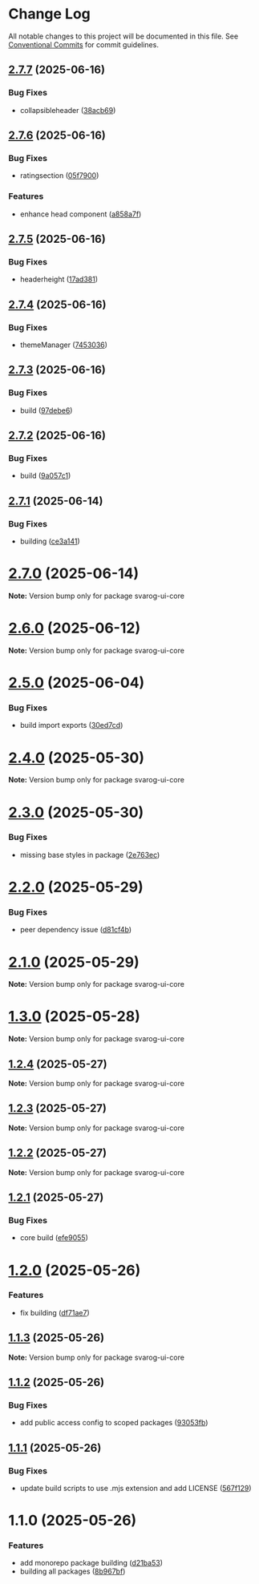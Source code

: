 # Change Log

All notable changes to this project will be documented in this file.
See [Conventional Commits](https://conventionalcommits.org) for commit guidelines.

## [2.7.7](https://github.com/baaaaaaaaasowenyaaaaaaamamabeatsebaaah/svarog/compare/svarog-ui-core@2.7.6...svarog-ui-core@2.7.7) (2025-06-16)

### Bug Fixes

- collapsibleheader ([38acb69](https://github.com/baaaaaaaaasowenyaaaaaaamamabeatsebaaah/svarog/commit/38acb696fd8e30258d16faa16b56f2c5d4138ef2))

## [2.7.6](https://github.com/baaaaaaaaasowenyaaaaaaamamabeatsebaaah/svarog/compare/svarog-ui-core@2.7.5...svarog-ui-core@2.7.6) (2025-06-16)

### Bug Fixes

- ratingsection ([05f7900](https://github.com/baaaaaaaaasowenyaaaaaaamamabeatsebaaah/svarog/commit/05f79002be7d827522c6278a23127aa284d06178))

### Features

- enhance head component ([a858a7f](https://github.com/baaaaaaaaasowenyaaaaaaamamabeatsebaaah/svarog/commit/a858a7f1045785d0df62876f2aae320dbb4aa359))

## [2.7.5](https://github.com/baaaaaaaaasowenyaaaaaaamamabeatsebaaah/svarog/compare/svarog-ui-core@2.7.4...svarog-ui-core@2.7.5) (2025-06-16)

### Bug Fixes

- headerheight ([17ad381](https://github.com/baaaaaaaaasowenyaaaaaaamamabeatsebaaah/svarog/commit/17ad3819b39806f9e47c064e9f355a04a6227460))

## [2.7.4](https://github.com/baaaaaaaaasowenyaaaaaaamamabeatsebaaah/svarog/compare/svarog-ui-core@2.7.3...svarog-ui-core@2.7.4) (2025-06-16)

### Bug Fixes

- themeManager ([7453036](https://github.com/baaaaaaaaasowenyaaaaaaamamabeatsebaaah/svarog/commit/74530364b98c1192ddc5de8334b483af8cace3ac))

## [2.7.3](https://github.com/baaaaaaaaasowenyaaaaaaamamabeatsebaaah/svarog/compare/svarog-ui-core@2.7.2...svarog-ui-core@2.7.3) (2025-06-16)

### Bug Fixes

- build ([97debe6](https://github.com/baaaaaaaaasowenyaaaaaaamamabeatsebaaah/svarog/commit/97debe655b6de51362c016c2b0906409773b953a))

## [2.7.2](https://github.com/baaaaaaaaasowenyaaaaaaamamabeatsebaaah/svarog/compare/svarog-ui-core@2.7.1...svarog-ui-core@2.7.2) (2025-06-16)

### Bug Fixes

- build ([9a057c1](https://github.com/baaaaaaaaasowenyaaaaaaamamabeatsebaaah/svarog/commit/9a057c1a3229f3ad71811c3feb58448748f0b763))

## [2.7.1](https://github.com/baaaaaaaaasowenyaaaaaaamamabeatsebaaah/svarog/compare/svarog-ui-core@2.7.0...svarog-ui-core@2.7.1) (2025-06-14)

### Bug Fixes

- building ([ce3a141](https://github.com/baaaaaaaaasowenyaaaaaaamamabeatsebaaah/svarog/commit/ce3a141088b2115b1f81adf176264b5320669bde))

# [2.7.0](https://github.com/baaaaaaaaasowenyaaaaaaamamabeatsebaaah/svarog/compare/svarog-ui-core@2.6.0...svarog-ui-core@2.7.0) (2025-06-14)

**Note:** Version bump only for package svarog-ui-core

# [2.6.0](https://github.com/baaaaaaaaasowenyaaaaaaamamabeatsebaaah/svarog/compare/svarog-ui-core@2.5.0...svarog-ui-core@2.6.0) (2025-06-12)

**Note:** Version bump only for package svarog-ui-core

# [2.5.0](https://github.com/baaaaaaaaasowenyaaaaaaamamabeatsebaaah/svarog/compare/svarog-ui-core@2.4.0...svarog-ui-core@2.5.0) (2025-06-04)

### Bug Fixes

- build import exports ([30ed7cd](https://github.com/baaaaaaaaasowenyaaaaaaamamabeatsebaaah/svarog/commit/30ed7cd0d641e285155dae0fdb02b74ae97e4e45))

# [2.4.0](https://github.com/baaaaaaaaasowenyaaaaaaamamabeatsebaaah/svarog/compare/svarog-ui-core@2.3.0...svarog-ui-core@2.4.0) (2025-05-30)

**Note:** Version bump only for package svarog-ui-core

# [2.3.0](https://github.com/baaaaaaaaasowenyaaaaaaamamabeatsebaaah/svarog/compare/svarog-ui-core@2.2.0...svarog-ui-core@2.3.0) (2025-05-30)

### Bug Fixes

- missing base styles in package ([2e763ec](https://github.com/baaaaaaaaasowenyaaaaaaamamabeatsebaaah/svarog/commit/2e763ecf922b25935be4dc96084f2fbad58014b2))

# [2.2.0](https://github.com/baaaaaaaaasowenyaaaaaaamamabeatsebaaah/svarog/compare/svarog-ui-core@2.0.0...svarog-ui-core@2.2.0) (2025-05-29)

### Bug Fixes

- peer dependency issue ([d81cf4b](https://github.com/baaaaaaaaasowenyaaaaaaamamabeatsebaaah/svarog/commit/d81cf4bd985afd28944e4bd5a97b12bff033fc98))

# [2.1.0](https://github.com/baaaaaaaaasowenyaaaaaaamamabeatsebaaah/svarog/compare/svarog-ui-core@2.0.0...svarog-ui-core@2.1.0) (2025-05-29)

**Note:** Version bump only for package svarog-ui-core

# [1.3.0](https://github.com/baaaaaaaaasowenyaaaaaaamamabeatsebaaah/svarog/compare/svarog-ui-core@1.2.4...svarog-ui-core@1.3.0) (2025-05-28)

**Note:** Version bump only for package svarog-ui-core

## [1.2.4](https://github.com/baaaaaaaaasowenyaaaaaaamamabeatsebaaah/svarog/compare/svarog-ui-core@1.2.3...svarog-ui-core@1.2.4) (2025-05-27)

**Note:** Version bump only for package svarog-ui-core

## [1.2.3](https://github.com/baaaaaaaaasowenyaaaaaaamamabeatsebaaah/svarog/compare/svarog-ui-core@1.2.2...svarog-ui-core@1.2.3) (2025-05-27)

**Note:** Version bump only for package svarog-ui-core

## [1.2.2](https://github.com/baaaaaaaaasowenyaaaaaaamamabeatsebaaah/svarog/compare/svarog-ui-core@1.2.1...svarog-ui-core@1.2.2) (2025-05-27)

**Note:** Version bump only for package svarog-ui-core

## [1.2.1](https://github.com/baaaaaaaaasowenyaaaaaaamamabeatsebaaah/svarog/compare/svarog-ui-core@1.2.0...svarog-ui-core@1.2.1) (2025-05-27)

### Bug Fixes

- core build ([efe9055](https://github.com/baaaaaaaaasowenyaaaaaaamamabeatsebaaah/svarog/commit/efe905512390a28f1e36eebd3640b56de260c499))

# [1.2.0](https://github.com/baaaaaaaaasowenyaaaaaaamamabeatsebaaah/svarog/compare/svarog-ui-core@1.1.3...svarog-ui-core@1.2.0) (2025-05-26)

### Features

- fix building ([df71ae7](https://github.com/baaaaaaaaasowenyaaaaaaamamabeatsebaaah/svarog/commit/df71ae79af43b7f08730cb63d0fc5d0d83fa69cd))

## [1.1.3](https://github.com/baaaaaaaaasowenyaaaaaaamamabeatsebaaah/svarog/compare/svarog-ui-core@1.1.2...svarog-ui-core@1.1.3) (2025-05-26)

**Note:** Version bump only for package svarog-ui-core

## [1.1.2](https://github.com/baaaaaaaaasowenyaaaaaaamamabeatsebaaah/svarog/compare/svarog-ui-core@1.1.1...svarog-ui-core@1.1.2) (2025-05-26)

### Bug Fixes

- add public access config to scoped packages ([93053fb](https://github.com/baaaaaaaaasowenyaaaaaaamamabeatsebaaah/svarog/commit/93053fb8f7ab6f97728609c5551e2f2cf84dbc6c))

## [1.1.1](https://github.com/baaaaaaaaasowenyaaaaaaamamabeatsebaaah/svarog/compare/svarog-ui-core@1.1.0...svarog-ui-core@1.1.1) (2025-05-26)

### Bug Fixes

- update build scripts to use .mjs extension and add LICENSE ([567f129](https://github.com/baaaaaaaaasowenyaaaaaaamamabeatsebaaah/svarog/commit/567f129c9f2c8f722ec578d0a76d8736531368d3))

# 1.1.0 (2025-05-26)

### Features

- add monorepo package building ([d21ba53](https://github.com/baaaaaaaaasowenyaaaaaaamamabeatsebaaah/svarog/commit/d21ba53e2f6b82eed3c048658966cf3b3033fb10))
- building all packages ([8b967bf](https://github.com/baaaaaaaaasowenyaaaaaaamamabeatsebaaah/svarog/commit/8b967bf4c958b6784baef6f40edd22654123dc87))
